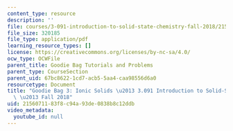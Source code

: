 ```yaml
---
content_type: resource
description: ''
file: courses/3-091-introduction-to-solid-state-chemistry-fall-2018/2156071183f8c94a93de0838b8c12ddb_MIT3_091F18_GB3.pdf
file_size: 320185
file_type: application/pdf
learning_resource_types: []
license: https://creativecommons.org/licenses/by-nc-sa/4.0/
ocw_type: OCWFile
parent_title: Goodie Bag Tutorials and Problems
parent_type: CourseSection
parent_uid: 67bc8622-1cd7-acb5-5aa4-caa98556d6a0
resourcetype: Document
title: "Goodie Bag 3: Ionic Solids \u2013 3.091 Introduction to Solid-State Chemistry\
  \ \u2013 Fall 2018"
uid: 21560711-83f8-c94a-93de-0838b8c12ddb
video_metadata:
  youtube_id: null
---
```

